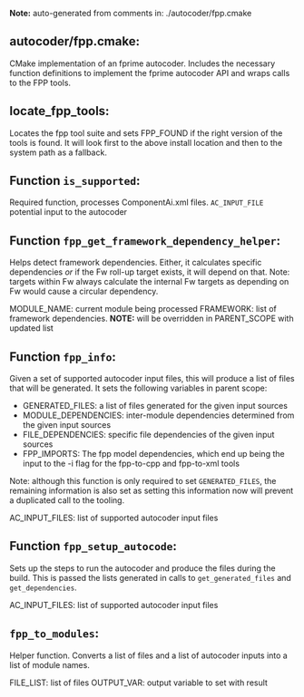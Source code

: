 **Note:** auto-generated from comments in: ./autocoder/fpp.cmake

## autocoder/fpp.cmake:

CMake implementation of an fprime autocoder. Includes the necessary function definitions to implement the fprime
autocoder API and wraps calls to the FPP tools.


## locate_fpp_tools:

Locates the fpp tool suite and sets FPP_FOUND if the right version of the tools is found. It will look first to the
above install location and then to the system path as a fallback.


## Function `is_supported`:

Required function, processes ComponentAi.xml files.
`AC_INPUT_FILE` potential input to the autocoder


## Function `fpp_get_framework_dependency_helper`:

Helps detect framework dependencies. Either, it calculates specific dependencies *or* if the Fw roll-up target exists,
it will depend on that.  Note: targets within Fw always calculate the internal Fw targets as depending on Fw would
cause a circular dependency.

MODULE_NAME: current module being processed
FRAMEWORK: list of framework dependencies. **NOTE:** will be overridden in PARENT_SCOPE with updated list


## Function `fpp_info`:

Given a set of supported autocoder input files, this will produce a list of files that will be generated. It sets the
following variables in parent scope:

- GENERATED_FILES: a list of files generated for the given input sources
- MODULE_DEPENDENCIES: inter-module dependencies determined from the given input sources
- FILE_DEPENDENCIES: specific file dependencies of the given input sources
- FPP_IMPORTS: The fpp model dependencies, which end up being the input to the -i flag for the fpp-to-cpp and fpp-to-xml tools

Note: although this function is only required to set `GENERATED_FILES`, the remaining information is also set as
setting this information now will prevent a duplicated call to the tooling.

AC_INPUT_FILES: list of supported autocoder input files


## Function `fpp_setup_autocode`:

Sets up the steps to run the autocoder and produce the files during the build. This is passed the lists generated
in calls to `get_generated_files` and `get_dependencies`.

AC_INPUT_FILES: list of supported autocoder input files


## `fpp_to_modules`:

Helper function. Converts a list of files and a list of autocoder inputs into a list of module names.

FILE_LIST: list of files
OUTPUT_VAR: output variable to set with result


